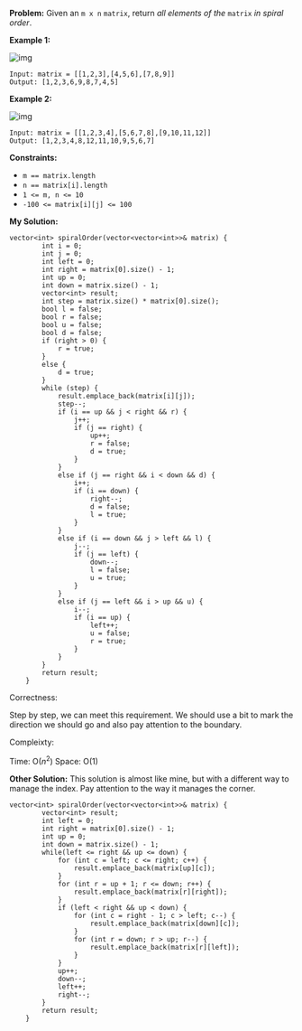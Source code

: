 **Problem:**
Given an `m x n` `matrix`, return *all elements of the* `matrix` *in spiral order*.

 

**Example 1:**

![img](https://assets.leetcode.com/uploads/2020/11/13/spiral1.jpg)

```
Input: matrix = [[1,2,3],[4,5,6],[7,8,9]]
Output: [1,2,3,6,9,8,7,4,5]
```

**Example 2:**

![img](https://assets.leetcode.com/uploads/2020/11/13/spiral.jpg)

```
Input: matrix = [[1,2,3,4],[5,6,7,8],[9,10,11,12]]
Output: [1,2,3,4,8,12,11,10,9,5,6,7]
```

 

**Constraints:**

- `m == matrix.length`
- `n == matrix[i].length`
- `1 <= m, n <= 10`
- `-100 <= matrix[i][j] <= 100`

**My Solution:**
```
vector<int> spiralOrder(vector<vector<int>>& matrix) {
        int i = 0;
        int j = 0;
        int left = 0;
        int right = matrix[0].size() - 1;
        int up = 0;
        int down = matrix.size() - 1;
        vector<int> result;
        int step = matrix.size() * matrix[0].size();
        bool l = false;
        bool r = false;
        bool u = false;
        bool d = false;
        if (right > 0) {
            r = true;
        }
        else {
            d = true;
        }
        while (step) {
            result.emplace_back(matrix[i][j]);
            step--;
            if (i == up && j < right && r) {
                j++;
                if (j == right) {
                    up++;
                    r = false;
                    d = true;
                }
            }
            else if (j == right && i < down && d) {
                i++;
                if (i == down) {
                    right--;
                    d = false;
                    l = true;
                }
            }
            else if (i == down && j > left && l) {
                j--;
                if (j == left) {
                    down--;
                    l = false;
                    u = true;
                }
            }
            else if (j == left && i > up && u) {
                i--;
                if (i == up) {
                    left++;
                    u = false;
                    r = true;
                }
            }
        }
        return result;
    }
```

Correctness:

Step by step, we can meet this requirement. We should use a bit to mark the direction we should go and also pay attention to the boundary.

Compleixty:

Time: O($n^2$)
Space: O(1)

**Other Solution:**
This solution is almost like mine, but with a different way to manage the index. Pay attention to the way it manages the corner.
```
vector<int> spiralOrder(vector<vector<int>>& matrix) {
        vector<int> result;
        int left = 0;
        int right = matrix[0].size() - 1;
        int up = 0;
        int down = matrix.size() - 1;
        while(left <= right && up <= down) {
            for (int c = left; c <= right; c++) {
                result.emplace_back(matrix[up][c]);
            } 
            for (int r = up + 1; r <= down; r++) {
                result.emplace_back(matrix[r][right]);
            }
            if (left < right && up < down) {
                for (int c = right - 1; c > left; c--) {
                    result.emplace_back(matrix[down][c]);
                }
                for (int r = down; r > up; r--) {
                    result.emplace_back(matrix[r][left]);
                }
            }
            up++;
            down--;
            left++;
            right--;
        }
        return result;
    }
```